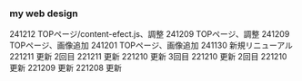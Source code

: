### my web design
241212 TOPページ/content-efect.js、調整
241209 TOPページ、調整
241209 TOPページ、画像追加
241201 TOPページ、画像追加
241130 新規リニューアル
221211 更新 2回目
221211 更新
221210 更新 3回目
221210 更新 2回目
221210 更新
221209 更新
221208 更新



